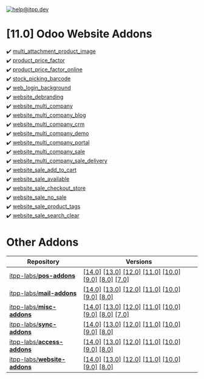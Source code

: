 [![help@itpp.dev](https://itpp.dev/images/infinity-readme.png)](mailto:help@itpp.dev)
# [11.0] Odoo Website Addons

:heavy_check_mark: [multi_attachment_product_image](https://apps.odoo.com/apps/modules/11.0/multi_attachment_product_image/)
<br/>:heavy_check_mark: [product_price_factor](https://apps.odoo.com/apps/modules/11.0/product_price_factor/)
<br/>:heavy_check_mark: [product_price_factor_online](https://apps.odoo.com/apps/modules/11.0/product_price_factor_online/)
<br/>:heavy_check_mark: [stock_picking_barcode](https://apps.odoo.com/apps/modules/11.0/stock_picking_barcode/)
<br/>:heavy_check_mark: [web_login_background](https://apps.odoo.com/apps/modules/11.0/web_login_background/)
<br/>:heavy_check_mark: [website_debranding](https://apps.odoo.com/apps/modules/11.0/website_debranding/)
<br/>:heavy_check_mark: [website_multi_company](https://apps.odoo.com/apps/modules/11.0/website_multi_company/)
<br/>:heavy_check_mark: [website_multi_company_blog](https://apps.odoo.com/apps/modules/11.0/website_multi_company_blog/)
<br/>:heavy_check_mark: [website_multi_company_crm](https://apps.odoo.com/apps/modules/11.0/website_multi_company_crm/)
<br/>:heavy_check_mark: [website_multi_company_demo](https://apps.odoo.com/apps/modules/11.0/website_multi_company_demo/)
<br/>:heavy_check_mark: [website_multi_company_portal](https://apps.odoo.com/apps/modules/11.0/website_multi_company_portal/)
<br/>:heavy_check_mark: [website_multi_company_sale](https://apps.odoo.com/apps/modules/11.0/website_multi_company_sale/)
<br/>:heavy_check_mark: [website_multi_company_sale_delivery](https://apps.odoo.com/apps/modules/11.0/website_multi_company_sale_delivery/)
<br/>:heavy_check_mark: [website_sale_add_to_cart](https://apps.odoo.com/apps/modules/11.0/website_sale_add_to_cart/)
<br/>:heavy_check_mark: [website_sale_available](https://apps.odoo.com/apps/modules/11.0/website_sale_available/)
<br/>:heavy_check_mark: [website_sale_checkout_store](https://apps.odoo.com/apps/modules/11.0/website_sale_checkout_store/)
<br/>:heavy_check_mark: [website_sale_no_sale](https://apps.odoo.com/apps/modules/11.0/website_sale_no_sale/)
<br/>:heavy_check_mark: [website_sale_product_tags](https://apps.odoo.com/apps/modules/11.0/website_sale_product_tags/)
<br/>:heavy_check_mark: [website_sale_search_clear](https://apps.odoo.com/apps/modules/11.0/website_sale_search_clear/)

Other Addons
============

| Repository | Versions |
|------------|----------|
| [itpp-labs/**pos-addons**](https://github.com/itpp-labs/pos-addons) | [[14.0]](https://github.com/itpp-labs/pos-addons/tree/14.0#readme) [[13.0]](https://github.com/itpp-labs/pos-addons/tree/13.0#readme) [[12.0]](https://github.com/itpp-labs/pos-addons/tree/12.0#readme) [[11.0]](https://github.com/itpp-labs/pos-addons/tree/11.0#readme) [[10.0]](https://github.com/itpp-labs/pos-addons/tree/10.0#readme) [[9.0]](https://github.com/itpp-labs/pos-addons/tree/9.0#readme) [[8.0]](https://github.com/itpp-labs/pos-addons/tree/8.0#readme) [[7.0]](https://github.com/itpp-labs/pos-addons/tree/7.0#readme) |
| [itpp-labs/**mail-addons**](https://github.com/itpp-labs/mail-addons) | [[14.0]](https://github.com/itpp-labs/mail-addons/tree/14.0#readme) [[13.0]](https://github.com/itpp-labs/mail-addons/tree/13.0#readme) [[12.0]](https://github.com/itpp-labs/mail-addons/tree/12.0#readme) [[11.0]](https://github.com/itpp-labs/mail-addons/tree/11.0#readme) [[10.0]](https://github.com/itpp-labs/mail-addons/tree/10.0#readme) [[9.0]](https://github.com/itpp-labs/mail-addons/tree/9.0#readme) [[8.0]](https://github.com/itpp-labs/mail-addons/tree/8.0#readme) |
| [itpp-labs/**misc-addons**](https://github.com/itpp-labs/misc-addons) | [[14.0]](https://github.com/itpp-labs/misc-addons/tree/14.0#readme) [[13.0]](https://github.com/itpp-labs/misc-addons/tree/13.0#readme) [[12.0]](https://github.com/itpp-labs/misc-addons/tree/12.0#readme) [[11.0]](https://github.com/itpp-labs/misc-addons/tree/11.0#readme) [[10.0]](https://github.com/itpp-labs/misc-addons/tree/10.0#readme) [[9.0]](https://github.com/itpp-labs/misc-addons/tree/9.0#readme) [[8.0]](https://github.com/itpp-labs/misc-addons/tree/8.0#readme) [[7.0]](https://github.com/itpp-labs/misc-addons/tree/7.0#readme) |
| [itpp-labs/**sync-addons**](https://github.com/itpp-labs/sync-addons) | [[14.0]](https://github.com/itpp-labs/sync-addons/tree/14.0#readme) [[13.0]](https://github.com/itpp-labs/sync-addons/tree/13.0#readme) [[12.0]](https://github.com/itpp-labs/sync-addons/tree/12.0#readme) [[11.0]](https://github.com/itpp-labs/sync-addons/tree/11.0#readme) [[10.0]](https://github.com/itpp-labs/sync-addons/tree/10.0#readme) [[9.0]](https://github.com/itpp-labs/sync-addons/tree/9.0#readme) [[8.0]](https://github.com/itpp-labs/sync-addons/tree/8.0#readme) |
| [itpp-labs/**access-addons**](https://github.com/itpp-labs/access-addons) | [[14.0]](https://github.com/itpp-labs/access-addons/tree/14.0#readme) [[13.0]](https://github.com/itpp-labs/access-addons/tree/13.0#readme) [[12.0]](https://github.com/itpp-labs/access-addons/tree/12.0#readme) [[11.0]](https://github.com/itpp-labs/access-addons/tree/11.0#readme) [[10.0]](https://github.com/itpp-labs/access-addons/tree/10.0#readme) [[9.0]](https://github.com/itpp-labs/access-addons/tree/9.0#readme) [[8.0]](https://github.com/itpp-labs/access-addons/tree/8.0#readme) |
| [itpp-labs/**website-addons**](https://github.com/itpp-labs/website-addons) | [[14.0]](https://github.com/itpp-labs/website-addons/tree/14.0#readme) [[13.0]](https://github.com/itpp-labs/website-addons/tree/13.0#readme) [[12.0]](https://github.com/itpp-labs/website-addons/tree/12.0#readme) [[11.0]](https://github.com/itpp-labs/website-addons/tree/11.0#readme) [[10.0]](https://github.com/itpp-labs/website-addons/tree/10.0#readme) [[9.0]](https://github.com/itpp-labs/website-addons/tree/9.0#readme) [[8.0]](https://github.com/itpp-labs/website-addons/tree/8.0#readme) |
